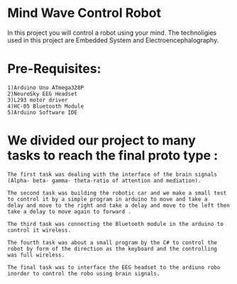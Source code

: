 # Mind Wave Control Robot

In this project you will control a robot using your mind.
The technoligies used in this project are Embedded System and Electroencephalography.

# Pre-Requisites:
    1)Arduino Uno ATmega328P
    2)NeuroSky EEG Headset
    3)L293 motor driver
    4)HC-05 Bluetooth Module
    5)Arduino Software IDE

# We divided our project to many tasks to reach the final proto type :

    The first task was dealing with the interface of the brain signals (Alpha- beta- gamma- theta-ratio of attention and mediation).
    
    The second task was building the robotic car and we make a small test to control it by a simple program in arduino to move and take a       delay and move to the right and take a delay and move to the left then take a delay to move again to forward .
    
    The third task was connecting the Bluetooth module in the arduino to control it wireless.
    
    The fourth task was about a small program by the C# to control the robot by form of the direction as the keyboard and the controlling       was full wireless.
    
    The final task was to interface the EEG headset to the ardiuno robo inorder to control the robo using brain signals.
